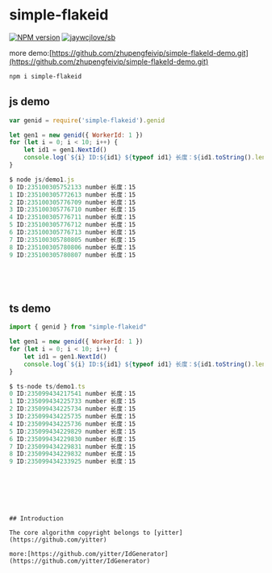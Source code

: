 # simple-flakeid

[![NPM version](https://img.shields.io/npm/v/simple-flakeid.svg)](https://www.npmjs.com/package/simple-flakeid) [![jaywcjlove/sb](https://jaywcjlove.github.io/sb/lang/chinese.svg)](README.cn.md)

more demo:[https://github.com/zhupengfeivip/simple-flakeId-demo.git](https://github.com/zhupengfeivip/simple-flakeId-demo.git)


```sh
npm i simple-flakeid
```

## js demo

```js
var genid = require('simple-flakeid').genid

let gen1 = new genid({ WorkerId: 1 })
for (let i = 0; i < 10; i++) {
    let id1 = gen1.NextId()
    console.log(`${i} ID:${id1} ${typeof id1} 长度：${id1.toString().length}`)
}

$ node js/demo1.js 
0 ID:235100305752133 number 长度：15
1 ID:235100305772613 number 长度：15
2 ID:235100305776709 number 长度：15
3 ID:235100305776710 number 长度：15
4 ID:235100305776711 number 长度：15
5 ID:235100305776712 number 长度：15
6 ID:235100305776713 number 长度：15
7 ID:235100305780805 number 长度：15
8 ID:235100305780806 number 长度：15
9 ID:235100305780807 number 长度：15






```


## ts demo

```js
import { genid } from "simple-flakeid"

let gen1 = new genid({ WorkerId: 1 })
for (let i = 0; i < 10; i++) {
    let id1 = gen1.NextId()
    console.log(`${i} ID:${id1} ${typeof id1} 长度：${id1.toString().length}`)
}

$ ts-node ts/demo1.ts 
0 ID:235099434217541 number 长度：15
1 ID:235099434225733 number 长度：15
2 ID:235099434225734 number 长度：15
3 ID:235099434225735 number 长度：15
4 ID:235099434225736 number 长度：15
5 ID:235099434229829 number 长度：15
6 ID:235099434229830 number 长度：15
7 ID:235099434229831 number 长度：15
8 ID:235099434229832 number 长度：15
9 ID:235099434233925 number 长度：15






```


```


## Introduction

The core algorithm copyright belongs to [yitter](https://github.com/yitter)

more:[https://github.com/yitter/IdGenerator](https://github.com/yitter/IdGenerator)



